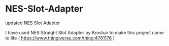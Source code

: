 # NES-Slot-Adapter
updated NES Slot Adapter


I have used NES Straight Slot Adapter by Kroshar to make this project come to life  ( https://www.thingiverse.com/thing:4761176 ) 
